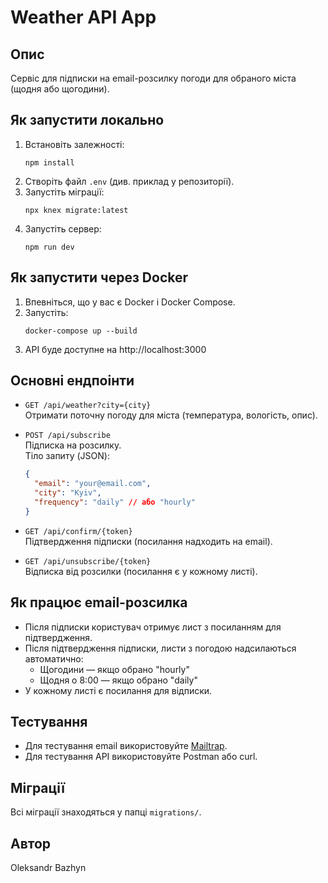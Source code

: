 # Weather API App

## Опис

Сервіс для підписки на email-розсилку погоди для обраного міста (щодня або щогодини).

## Як запустити локально

1. Встановіть залежності:
   ```
   npm install
   ```
2. Створіть файл `.env` (див. приклад у репозиторії).
3. Запустіть міграції:
   ```
   npx knex migrate:latest
   ```
4. Запустіть сервер:
   ```
   npm run dev
   ```

## Як запустити через Docker

1. Впевніться, що у вас є Docker і Docker Compose.
2. Запустіть:
   ```
   docker-compose up --build
   ```
3. API буде доступне на http://localhost:3000

## Основні ендпоінти

- `GET /api/weather?city={city}`  
  Отримати поточну погоду для міста (температура, вологість, опис).

- `POST /api/subscribe`  
  Підписка на розсилку.  
  Тіло запиту (JSON):
  ```json
  {
    "email": "your@email.com",
    "city": "Kyiv",
    "frequency": "daily" // або "hourly"
  }
  ```

- `GET /api/confirm/{token}`  
  Підтвердження підписки (посилання надходить на email).

- `GET /api/unsubscribe/{token}`  
  Відписка від розсилки (посилання є у кожному листі).

## Як працює email-розсилка

- Після підписки користувач отримує лист з посиланням для підтвердження.
- Після підтвердження підписки, листи з погодою надсилаються автоматично:
  - Щогодини — якщо обрано "hourly"
  - Щодня о 8:00 — якщо обрано "daily"
- У кожному листі є посилання для відписки.

## Тестування

- Для тестування email використовуйте [Mailtrap](https://mailtrap.io/).
- Для тестування API використовуйте Postman або curl.


## Міграції

Всі міграції знаходяться у папці `migrations/`.

## Автор

Oleksandr Bazhyn
